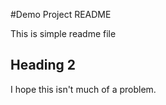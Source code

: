 #Demo Project README

This is simple readme file

## Heading 2

I hope this isn't much of a problem. 
